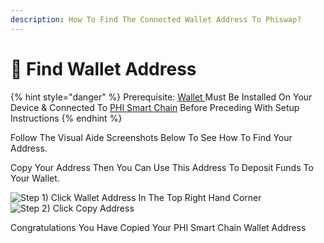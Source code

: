 ```yaml
---
description: How To Find The Connected Wallet Address To Phiswap?
---
```


# 🔎 Find Wallet Address

{% hint style="danger" %}
Prerequisite: [Wallet ](../../use-phi-smart-chain/wallet-setup/metamask-setup.md)Must Be Installed On Your Device & Connected To [PHI Smart Chain](../../use-phi-smart-chain/wallet-setup/) Before Preceding With Setup Instructions
{% endhint %}

Follow The Visual Aide Screenshots Below To See How To Find Your Address.

Copy Your Address Then You Can Use This Address To Deposit Funds To Your Wallet.

![Step 1) Click Wallet Address In The Top Right Hand Corner](../../.gitbook/assets/IMG\_5331.JPG) ![Step 2) Click Copy Address](../../.gitbook/assets/IMG\_5332.JPG)

Congratulations You Have Copied Your PHI Smart Chain Wallet Address&#x20;
